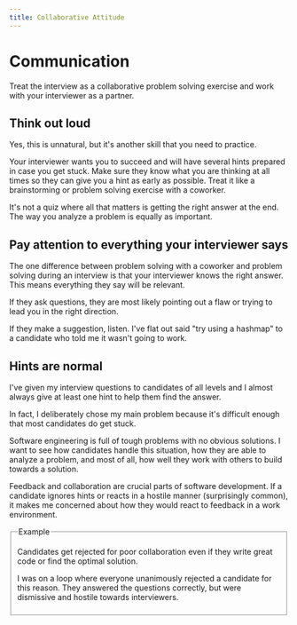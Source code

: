 ```yaml
---
title: Collaborative Attitude
--- 
```


# Communication

Treat the interview as a collaborative problem solving exercise and work with your interviewer as a partner.


## Think out loud

Yes, this is unnatural, but it's another skill that you need to practice.

Your interviewer wants you to succeed and will have several hints prepared in case you get stuck. Make sure they know what you are thinking at all times so they can give you a hint as early as possible. Treat it like a brainstorming or problem solving exercise with a coworker.

It's not a quiz where all that matters is getting the right answer at the end. The way you analyze a problem is equally as important.

## Pay attention to everything your interviewer says

The one difference between problem solving with a coworker and problem solving during an interview is that your interviewer knows the right answer. This means everything they say will be relevant.

If they ask questions, they are most likely pointing out a flaw or trying to lead you in the right direction.

If they make a suggestion, listen. I've flat out said "try using a hashmap" to a candidate who told me it wasn't going to work.

## Hints are normal

I've given my interview questions to candidates of all levels and I almost always give at least one hint to help them find the answer.

In fact, I deliberately chose my main problem because it's difficult enough that most candidates do get stuck.

Software engineering is full of tough problems with no obvious solutions. I want to see how candidates handle this situation, how they are able to analyze a problem, and most of all, how well they work with others to build towards a solution.

Feedback and collaboration are crucial parts of software development. If a candidate ignores hints or reacts in a hostile manner (surprisingly common), it makes me concerned about how they would react to feedback in a work environment.

<fieldset>
  <legend>Example</legend>
  
  Candidates get rejected for poor collaboration even if they write great code or find the optimal solution.
  
  I was on a loop where everyone unanimously rejected a candidate for this reason. They answered the questions correctly, but were dismissive and hostile towards interviewers.
  
</fieldset>



